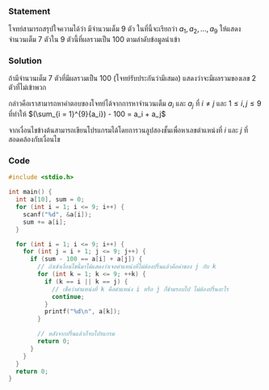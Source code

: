 ### Statement
โจทย์สามารถสรุปใจความได้ว่า มีจำนวนเต็ม $9$ ตัว ในที่นี้จะเรียกว่า $a_1, a_2, ..., a_9$ ให้แสดงจำนวนเต็ม $7$ ตัวใน $9$ ตัวนี้ที่ผลรวมเป็น $100$ ตามลำดับข้อมูลนำเข้า

### Solution

ถ้ามีจำนวนเต็ม $7$ ตัวที่มีผลรวมเป็น $100$ (โจทย์รับประกันว่ามีเสมอ) แสดงว่าจะมีผลรวมของเลข $2$ ตัวที่ไม่เข้าพวก

กล่าวคือเราสามารถหาคำตอบของโจทย์ได้จากการหาจำนวนเต็ม $a_i$ และ $a_j$ ที่ $i \neq j$ และ $1 \leq i, j \leq 9$ ที่ทำให้ $(\sum_{i = 1}^{9}{a_i}) - 100 = a_i + a_j$ 

จากเงื่อนไขข้างต้นสามารถเขียนโปรแกรมได้โดยการวนลูปสองชั้นเพื่อหาเลขตำแหน่งที่ $i$ และ $j$ ที่สอดคล้องกับเงื่อนไข

### Code
```cpp
#include <stdio.h>

int main() {
  int a[10], sum = 0;
  for (int i = 1; i <= 9; i++) {
    scanf("%d", &a[i]);
    sum += a[i];
  }

  for (int i = 1; i <= 9; i++) {
    for (int j = i + 1; j <= 9; j++) {
      if (sum - 100 == a[i] + a[j]) {
        // ถ้าเข้าเงื่อนไขนี้มาได้แสดงว่าเจอตำแหน่งที่ไม่ต้องปริ้นแล้วคือค่าของ j กับ k
        for (int k = 1; k <= 9; ++k) {
          if (k == i || k == j) {
            // เช็คว่าตำแหน่งที่ k คือตำแหน่ง i หรือ j ก็ข้ามรอบไป ไม่ต้องปริ้นอะไร
            continue;
          }
          printf("%d\n", a[k]);
        }

        // หลังจากปริ้นแล้วก็จบโปรแกรม
        return 0;
      }
    }
  }
  return 0;
}
```

